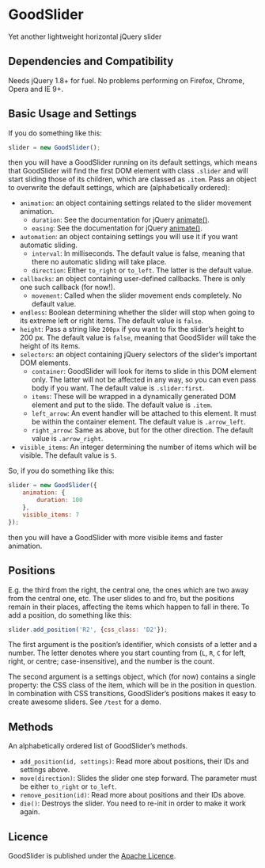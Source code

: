 GoodSlider
==========
Yet another lightweight horizontal jQuery slider

Dependencies and Compatibility
---
Needs jQuery 1.8+ for fuel. No problems performing on Firefox, Chrome, Opera and IE 9+. 

Basic Usage and Settings
---
If you do something like this:
```javascript
slider = new GoodSlider();
```
then you will have a GoodSlider running on its default settings, which means that GoodSlider will find the first DOM element with class `.slider` and will start sliding those of its children, which are classed as `.item`. Pass an object to overwrite the default settings, which are (alphabetically ordered): 
* `animation`: an object containing settings related to the slider movement animation. 
    * `duration`: See the documentation for jQuery [animate()](http://api.jquery.com/animate/). 
    * `easing`: See the documentation for jQuery [animate()](http://api.jquery.com/animate/). 
* `automation`: an object containing settings you will use it if you want automatic sliding. 
    * `interval`: In milliseconds. The default value is false, meaning that there no automatic sliding will take place. 
    * `direction`: Either `to_right` or `to_left`. The latter is the default value. 
* `callbacks`: an object containing user-defined callbacks. There is only one such callback (for now!). 
    * `movement`: Called when the slider movement ends completely. No default value. 
* `endless`: Boolean determining whether the slider will stop when going to its extreme left or right items. The default value is `false`. 
* `height`: Pass a string like `200px` if you want to fix the slider’s height to 200 px. The default value is `false`, meaning that GoodSlider will take the height of its items. 
* `selectors`: an object containing jQuery selectors of the slider’s important DOM elements. 
    * `container`: GoodSlider will look for items to slide in this DOM element only. The latter will not be affected in any way, so you can even pass body if you want.  The default value is `.slider:first`. 
    * `items`: These will be wrapped in a dynamically generated DOM element and put to the slide. The default value is `.item`. 
    * `left_arrow`: An event handler will be attached to this element. It must be within the container element. The default value is `.arrow_left`. 
    * `right_arrow`: Same as above, but for the other direction. The default value is `.arrow_right`. 
* `visible_items`: An integer determining the number of items which will be visible. The default value is `5`. 

So, if you do something like this:
```javascript
slider = new GoodSlider({
    animation: {
        duration: 100
    }, 
    visible_items: 7
});
```
then you will have a GoodSlider with more visible items and faster animation. 

Positions
---
E.g. the third from the right, the central one, the ones which are two away from the central one, etc. The user slides to and fro, but the positions remain in their places, affecting the items which happen to fall in there. To add a position, do something like this: 
```javascript
slider.add_position('R2', {css_class: 'D2'});
```
The first argument is the position’s identifier, which consists of a letter and a number. The letter denotes where you start counting from (`L`, `R`, `C` for left, right, or centre; case-insensitive), and the number is the count. 

The second argument is a settings object, which (for now) contains a single property: the CSS class of the item, which will be in the position in question. In combination with CSS transitions, GoodSlider’s positions makes it easy to create awesome sliders. See `/test` for a demo. 

Methods
---
An alphabetically ordered list of GoodSlider’s methods. 
* `add_position(id, settings)`: Read more about positions, their IDs and settings above. 
* `move(direction)`: Slides the slider one step forward. The parameter must be either `to_right` or `to_left`. 
* `remove_position(id)`: Read more about positions and their IDs above. 
* `die()`: Destroys the slider. You need to re-init in order to make it work again. 

Licence
---
GoodSlider is published under the [Apache Licence](http://www.apache.org/licenses/LICENSE-2.0). 
